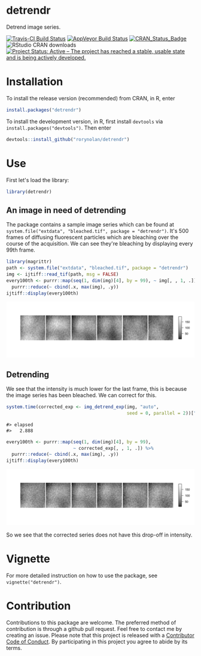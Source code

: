 detrendr
================

Detrend image series.

[![Travis-CI Build Status](https://travis-ci.org/rorynolan/detrendr.svg?branch=master)](https://travis-ci.org/rorynolan/detrendr) [![AppVeyor Build Status](https://ci.appveyor.com/api/projects/status/github/rorynolan/detrendr?branch=master&svg=true)](https://ci.appveyor.com/project/rorynolan/detrendr) [![CRAN\_Status\_Badge](http://www.r-pkg.org/badges/version/detrendr)](https://cran.r-project.org/package=detrendr) ![RStudio CRAN downloads](http://cranlogs.r-pkg.org/badges/grand-total/detrendr) [![Project Status: Active – The project has reached a stable, usable state and is being actively developed.](http://www.repostatus.org/badges/latest/active.svg)](http://www.repostatus.org/#active)

Installation
============

To install the release version (recommended) from CRAN, in R, enter

``` r
install.packages("detrendr")
```

To install the development version, in R, first install `devtools` via `install.packages("devtools")`. Then enter

``` r
devtools::install_github("rorynolan/detrendr")
```

Use
===

First let's load the library:

``` r
library(detrendr)
```

An image in need of detrending
------------------------------

The package contains a sample image series which can be found at
`system.file("extdata", "bleached.tif", package = "detrendr")`. It's 500 frames of diffusing fluorescent particles which are bleaching over the course of the acquisition. We can see they're bleaching by displaying every 99th frame.

``` r
library(magrittr)
path <- system.file("extdata", "bleached.tif", package = "detrendr")
img <- ijtiff::read_tif(path, msg = FALSE)
every100th <- purrr::map(seq(1, dim(img)[4], by = 99), ~ img[, , 1, .]) %>% 
  purrr::reduce(~ cbind(.x, max(img), .y))
ijtiff::display(every100th)
```

![](README_files/figure-markdown_github/visualize%20bleaching-1.png)

Detrending
----------

We see that the intensity is much lower for the last frame, this is because the image series has been bleached. We can correct for this.

``` r
system.time(corrected_exp <- img_detrend_exp(img, "auto", 
                                             seed = 0, parallel = 2))["elapsed"]
```

    #> elapsed 
    #>   2.888

``` r
every100th <- purrr::map(seq(1, dim(img)[4], by = 99), 
                         ~ corrected_exp[, , 1, .]) %>% 
  purrr::reduce(~ cbind(.x, max(img), .y))
ijtiff::display(every100th)
```

![](README_files/figure-markdown_github/detrend-1.png)

So we see that the corrected series does not have this drop-off in intensity.

Vignette
========

For more detailed instruction on how to use the package, see `vignette("detrendr")`.

Contribution
============

Contributions to this package are welcome. The preferred method of contribution is through a github pull request. Feel free to contact me by creating an issue. Please note that this project is released with a [Contributor Code of Conduct](CONDUCT.md). By participating in this project you agree to abide by its terms.
